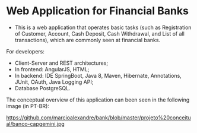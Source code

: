 # Web Application for Financial Banks

- This is a web application that operates basic tasks (such as Registration of Customer, Account, Cash Deposit, Cash Withdrawal, and List of all transactions), which are commonly seen at financial banks.

For developers:
- Client-Server and REST architectures;
- In frontend: AngularJS, HTML;
- In backend: IDE SpringBoot, Java 8, Maven, Hibernate, Annotations, JUnit, OAuth, Java Logging API;
- Database PostgreSQL.

The conceptual overview of this application can been seen in the following image (in PT-BR):

https://github.com/marcioalexandre/bank/blob/master/projeto%20conceitual/banco-capgemini.jpg
